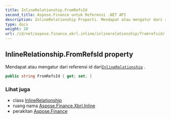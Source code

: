 ```yaml
---
title: InlineRelationship.FromRefsId
second_title: Aspose.Finance untuk Referensi .NET API
description: InlineRelationship Properti. Mendapat atau mengatur dari referensi id dariInlineRelationship .
type: docs
weight: 20
url: /id/net/aspose.finance.xbrl.inline/inlinerelationship/fromrefsid/
---
```

## InlineRelationship.FromRefsId property

Mendapat atau mengatur dari referensi id dari[`InlineRelationship`](../) .

```csharp
public string FromRefsId { get; set; }
```

### Lihat juga

* class [InlineRelationship](../)
* ruang nama [Aspose.Finance.Xbrl.Inline](../../inlinerelationship/)
* perakitan [Aspose.Finance](../../../)


